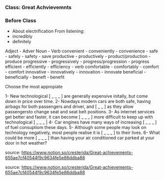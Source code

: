 ### Class: Great Achvievemnts

### Before Class

- About electrification
From listening:
- incredibly
- definitely

Adject - Adver Noun - Verb
convenient - conveniently - convenience -
safe     - safely    - safety   - save
productive - productively - product/production - produce
progressive - progressively - progress/progression - progress
efficient - efficiently - efficiency - verb
comfortable - comfortably - comfort - comfort
innovative - innovatively - innovation - innovate
beneficial - beneficially - beneft - benefit

Choose the most appropiate

1- New technological  [ _ _ _ ] are generally expensive initally, but come down in price over time.
2- Nowdays modern cars are both safe, having airbags for both passengers and driver, and
[ _ _ ] as they allow passengersto change seat and seat belt positions.
3- As internet services get better and faster, it can become [ _ _ _ ] more difficult to keep up with technological
[ _ _ _ ] 
4- Car engines have many ways of increasing [ _ _ _ ] of fuel consuptiom these days.
5- Although some people may look on technology negatively, most people realise it is [ _ _ _ ] to their lives.
6- What could be more [ _ _ _ ] than having your air conditioned car parked at your door in hot weather?



source: https://www.notion.so/cresterida/Great-achievements-655ae7cf40544f9c9634fe5e86ddba88












source: https://www.notion.so/cresterida/Great-achievements-655ae7cf40544f9c9634fe5e86ddba88
